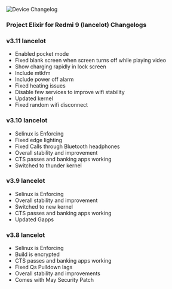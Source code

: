 ![Device Changelog](https://i.imgur.com/C0Wcdr5.png)

### Project Elixir for Redmi 9 (lancelot) Changelogs

### v3.11 lancelot
- Enabled pocket mode 
- Fixed blank screen when screen turns off while playing video
- Show charging rapidly in lock screen 
- Include mtkfm
- Include power off alarm 
- Fixed heating issues
- Disable few services to improve wifi stability
- Updated kernel
- Fixed random wifi disconnect

### v3.10 lancelot
- Selinux is Enforcing
- Fixed edge lighting
- Fixed Calls through Bluetooth headphones
- Overall stability and improvement
- CTS passes and banking apps working
- Switched to thunder kernel

### v3.9 lancelot
- Selinux is Enforcing
- Overall stability and improvement
- Switched to new kernel 
- CTS passes and banking apps working
- Updated Gapps 

### v3.8 lancelot

- Selinux is Enforcing
- Build is encrypted
- CTS passes and banking apps working
- Fixed Qs Pulldown lags
- Overall stability and improvements
- Comes with May Security Patch
